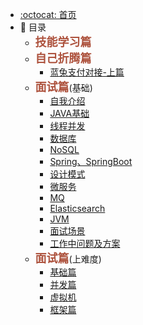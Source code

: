 - [:octocat: 首页](/README)
- :memo:  目录
  - **<font color="#AD523D" size="4">技能学习篇</font>**     
  - **<font color="#AD523D" size="4">自己折腾篇</font>**
    - [蓝兔支付对接-上篇](/document/fiddleTechnology/对接蓝兔支付-上篇.md)
  - **<font color="#AD523D" size="4">面试篇</font>**(基础)
    - [自我介绍](/document/basicInterview/IntroduceMyself.md)
    - [JAVA基础](/document/basicInterview/JAVABasics.md)
    - [线程并发](/document/basicInterview/ThreadConcurrency.md) 
    - [数据库](/document/basicInterview/Database.md)
    - [NoSQL](/document/basicInterview/NoSQL.md)
    - [Spring、SpringBoot](/document/basicInterview/Spring、SpringBoot.md)
    - [设计模式](/document/basicInterview/DesignPattern.md)
    - [微服务](/document/idea-plugin/2021-08-27-技术调研IDEA插件怎么开发.md)
    - [MQ](/document/basicInterview/MQ.md)
    - [Elasticsearch](/document/basicInterview/ES.md)
    - [JVM](/document/basicInterview/JVM.md)
    - [面试场景](/document/basicInterview/InterviewScene.md)
    - [工作中问题及方案](/document/Interview/WorkProblems.md)
  - **<font color="#AD523D" size="4">面试篇</font>**(上难度) 
    - [基础篇](/document/seniorInterview/JAVA/JAVA.md)
    - [并发篇](/document/seniorInterview/Concurrency.md)
    - [虚拟机](/document/seniorInterview/JVMChapter.md) 
    - [框架篇](/document/seniorInterview/Frame.md) 

 
 
 
 
  


